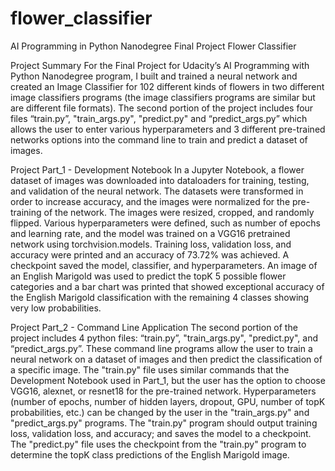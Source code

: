 # flower_classifier
AI Programming in Python Nanodegree Final Project Flower Classifier

Project Summary
For the Final Project for Udacity’s AI Programming with Python Nanodegree program, I built and trained a neural network and created an Image Classifier for 102 different kinds of flowers in two different image classifiers programs (the image classifiers programs are similar but are different file formats).  The second portion of the project includes four files “train.py”, "train_args.py", "predict.py" and “predict_args.py” which allows the user to enter various hyperparameters and 3 different pre-trained networks options into the command line to train and predict a dataset of images. 

Project Part_1 - Development Notebook
In a Jupyter Notebook, a flower dataset of images was downloaded into dataloaders for training, testing, and validation of the neural network. The datasets were transformed in order to increase accuracy, and the images were normalized for the pre-training of the network. The images were resized, cropped, and randomly flipped. Various hyperparameters were defined, such as number of epochs and learning rate, and the model was trained on a VGG16 pretrained network using torchvision.models. Training loss, validation loss, and accuracy were printed and an accuracy of 73.72% was achieved. A checkpoint saved the model, classifier, and hyperparameters. An image of an English Marigold was used to predict the topK 5 possible flower categories and a bar chart was printed that showed exceptional accuracy of the English Marigold classification with the remaining 4 classes showing very low probabilities.

Project Part_2 - Command Line Application
The second portion of the project includes 4 python files: “train.py”, "train_args.py", "predict.py", and “predict_args.py”.   These command line programs allow the user to train a neural network on a dataset of images and then predict the classification of a specific image. The "train.py" file uses similar commands that the Development Notebook used in Part_1, but the user has the option to choose VGG16, alexnet, or resnet18 for the pre-trained network. Hyperparameters (number of epochs, number of hidden layers, dropout, GPU, number of topK probabilities, etc.) can be changed by the user in the "train_args.py" and "predict_args.py" programs.  The "train.py" program should output training loss, validation loss, and accuracy; and saves the model to a checkpoint. The "predict.py" file uses the checkpoint from the "train.py" program to determine the topK class predictions of the English Marigold image.

